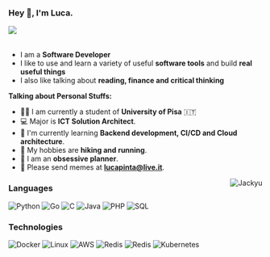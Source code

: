 ### Hey 👋, I'm Luca.
<img align="left" src="https://img.shields.io/twitter/follow/TheDarkPyotr?style=for-the-badge"/>



<br />
<br />

- I am a **Software Developer** 
- I like to use and learn a variety of useful **software tools** and build  **real useful things**
- I also like talking about **reading, finance and critical thinking** 


**Talking about Personal Stuffs:**

- 👨‍🏛 I am currently a student of **University of Pisa** :it:
- 💻 Major is **ICT Solution Architect**.
- 🌱 I'm currently learning **Backend development, CI/CD and Cloud architecture**. 
- 🤔 My hobbies are **hiking and running**.
- 💼 I am an **obsessive planner**.
- 💬 Please send memes at **lucapinta@live.it**.


<img align="right"  src="https://github-readme-stats.vercel.app/api?username=TheDarkPyotr&count_private=true&show_icons=true&bg_color=061c40" alt="Jackyu" />


### Languages


![Python](https://img.shields.io/badge/-Python-000?&logo=Python)
![Go](https://img.shields.io/badge/-Go-000?&logo=Go)
![C](https://img.shields.io/badge/-C-000?&logo=C)
![Java](https://img.shields.io/badge/-Java-000?&logo=Java)
![PHP](https://img.shields.io/badge/-PHP-000?&logo=PHP)
![SQL](https://img.shields.io/badge/-SQL-000?&logo=MySQL)

### Technologies
![Docker](https://img.shields.io/badge/-Docker-000?&logo=Docker)
![Linux](https://img.shields.io/badge/-Linux-000?&logo=Linux)
![AWS](https://img.shields.io/badge/-AWS-000?&logo=Amazon-AWS&logoColor=F90)
![Redis](https://img.shields.io/badge/-Redis-000?&logo=Redis)
![Redis](https://img.shields.io/badge/-RabbitMQ-000?&logo=RabbitMQ)
![Kubernetes](https://img.shields.io/badge/-Kubernetes-000?&logo=Kubernetes)







